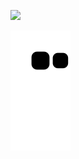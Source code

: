 ![](https://media.tenor.com/8fCoAFhaseUAAAAC/aesthetic-anime.gif)

![Snake animation](https://github.com/1Aboka1/1Aboka1/blob/output/github-contribution-grid-snake.svg)
